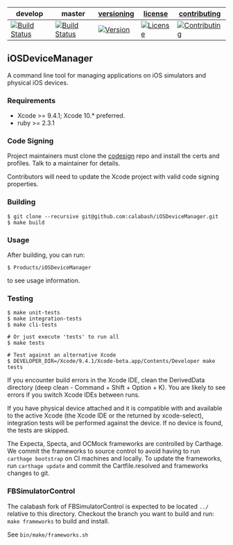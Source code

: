 | develop | master | [versioning](VERSIONING.md) | [license](LICENSE) | [contributing](CONTRIBUTING.md)|
|---------|--------|-----------------------------|--------------------|--------------------------------|
|[![Build Status](https://msmobilecenter.visualstudio.com/Mobile-Center/_apis/build/status/test-cloud/xamarin-uitest/calabash.iOSDeviceManager?branchName=develop)](https://msmobilecenter.visualstudio.com/Mobile-Center/_build/latest?definitionId=3511&branchName=develop) | [![Build Status](https://msmobilecenter.visualstudio.com/Mobile-Center/_apis/build/status/test-cloud/xamarin-uitest/calabash.iOSDeviceManager?branchName=master)](https://msmobilecenter.visualstudio.com/Mobile-Center/_build/latest?definitionId=3511&branchName=master) | [![Version](https://img.shields.io/badge/version-3.5.0-green.svg)](https://img.shields.io/badge/version-3.5.0-green.svg) |[![License](https://img.shields.io/github/license/mashape/apistatus.svg?maxAge=2592000)](LICENSE) | [![Contributing](https://img.shields.io/badge/contrib-gitflow-orange.svg)](https://www.atlassian.com/git/tutorials/comparing-workflows/gitflow-workflow/)|

## iOSDeviceManager

A command line tool for managing applications on iOS simulators and
physical iOS devices.

### Requirements

* Xcode >= 9.4.1; Xcode 10.* preferred.
* ruby >= 2.3.1

### Code Signing

Project maintainers must clone the [codesign](https://github.com/xamarinhq/calabash-codesign)
repo and install the certs and profiles. Talk to a maintainer for details.

Contributors will need to update the Xcode project with valid code signing
properties.

### Building

```shell
$ git clone --recursive git@github.com:calabash/iOSDeviceManager.git
$ make build
```

### Usage

After building, you can run:

```shell
$ Products/iOSDeviceManager
```
to see usage information.

### Testing

```shell
$ make unit-tests
$ make integration-tests
$ make cli-tests

# Or just execute 'tests' to run all
$ make tests

# Test against an alternative Xcode
$ DEVELOPER_DIR=/Xcode/9.4.1/Xcode-beta.app/Contents/Developer make tests
```

If you encounter build errors in the Xcode IDE, clean the DerivedData
directory (deep clean - Command + Shift + Option + K).  You are likely
to see errors if you switch Xcode IDEs between runs.

If you have physical device attached and it is compatible with and
available to the active Xcode (the Xcode IDE or the returned by
xcode-select), integration tests will be performed against the device.
If no device is found, the tests are skipped.

The Expecta, Specta, and OCMock frameworks are controlled by Carthage.
We commit the frameworks to source control to avoid having to run
`carthage bootstrap` on CI machines and locally.  To update the
frameworks, run `carthage update` and commit the Cartfile.resolved and
frameworks changes to git.

### FBSimulatorControl

The calabash fork of FBSimulatorControl is expected to be located `../`
relative to this directory. Checkout the branch you want to build and
run: `make frameworks` to build and install.

See `bin/make/frameworks.sh`
